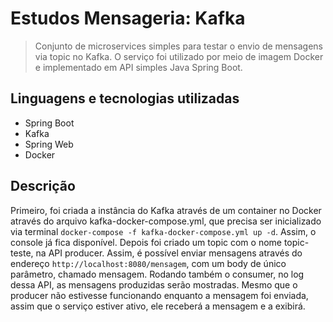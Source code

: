 # Estudos Mensageria: Kafka

> Conjunto de microservices simples para testar o envio de mensagens via topic no Kafka. O serviço foi utilizado por meio de imagem Docker e implementado em API simples Java Spring Boot.
## Linguagens e tecnologias utilizadas

- Spring Boot
- Kafka
- Spring Web 
- Docker


## Descrição
Primeiro, foi criada a instância do Kafka através de um container no Docker através do arquivo kafka-docker-compose.yml, que precisa ser inicializado via terminal `docker-compose -f kafka-docker-compose.yml up -d`. Assim, o console já fica disponível. Depois foi criado um topic com o nome topic-teste, na API producer. Assim, é possível enviar mensagens através do endereço `http://localhost:8080/mensagem`, com um body de único parâmetro, chamado mensagem. Rodando também o consumer, no log dessa API, as mensagens produzidas serão mostradas. Mesmo que o producer não estivesse funcionando enquanto a mensagem foi enviada, assim que o serviço estiver ativo, ele receberá a mensagem e a exibirá. 







